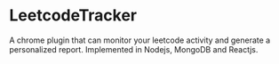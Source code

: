 # LeetcodeTracker
A chrome plugin that can monitor your leetcode activity and generate a personalized report. Implemented in Nodejs, MongoDB and Reactjs. 
